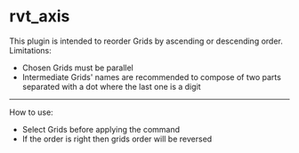 # rvt_axis
This plugin is intended to reorder Grids by ascending or descending order.
Limitations: 
* Chosen Grids must be parallel
* Intermediate Grids' names are recommended to compose of two parts separated with a dot where the last one is a digit
--------
How to use:
* Select Grids before applying the command
* If the order is right then grids order will be reversed
